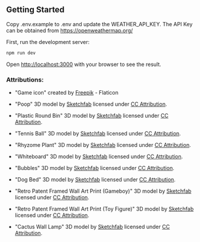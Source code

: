 ## Getting Started

Copy .env.example to .env and update the WEATHER_API_KEY. The API Key can be obtained from https://openweathermap.org/

First, run the development server:

```bash
npm run dev
```

Open [http://localhost:3000](http://localhost:3000) with your browser to see the result.

### Attributions:

- "Game icon" created by [Freepik](https://www.flaticon.com/authors/freepik) - Flaticon

- "Poop" 3D model by [Sketchfab](https://sketchfab.com/3d-models/poop-5b80e6a023fc4ca591f4a9f73eb09a93#download) licensed under [CC Attribution](https://creativecommons.org/licenses/by/4.0/).

- "Plastic Round Bin" 3D model by [Sketchfab](https://sketchfab.com/3d-models/plastic-round-bin-cf7c9f627f344138a291a431c42beaae) licensed under [CC Attribution](https://creativecommons.org/licenses/by/4.0/).

- "Tennis Ball" 3D model by [Sketchfab](https://sketchfab.com/3d-models/tennis-ball-edc344dcc65440ea97b5eae84f1957a4) licensed under [CC Attribution](https://creativecommons.org/licenses/by/4.0/).

- "Rhyzome Plant" 3D model by [Sketchfab](https://sketchfab.com/3d-models/rhyzome-plant-7191a1b935ac452987866573713e4da5#download) licensed under [CC Attribution](https://creativecommons.org/licenses/by/4.0/).

- "Whiteboard" 3D model by [Sketchfab](https://sketchfab.com/3d-models/whiteboard-eff6059c0f654aa3a5ba5e10eb59591e#download) licensed under [CC Attribution](https://creativecommons.org/licenses/by/4.0/).

- "Bubbles" 3D model by [Sketchfab](https://sketchfab.com/3d-models/bubbles-d2e210faac4d435eb7c8a7f517f49ac6) licensed under [CC Attribution](https://creativecommons.org/licenses/by/4.0/).

- "Dog Bed" 3D model by [Sketchfab](https://sketchfab.com/3d-models/dog-bed-29974c75f31c494eafe3304ea5e94546) licensed under [CC Attribution](https://creativecommons.org/licenses/by/4.0/).

- "Retro Patent Framed Wall Art Print (Gameboy)" 3D model by [Sketchfab](https://sketchfab.com/3d-models/retro-patent-framed-wall-art-print-gameboy-3a4a77d6f61143f5816a079924152d9f#download) licensed under [CC Attribution](https://creativecommons.org/licenses/by/4.0/).

- "Retro Patent Framed Wall Art Print (Toy Figure)" 3D model by [Sketchfab](https://sketchfab.com/3d-models/retro-patent-framed-wall-art-print-toy-figure-17fa699af3c1418cbaa1414872f50911#download) licensed under [CC Attribution](https://creativecommons.org/licenses/by/4.0/).

- "Cactus Wall Lamp" 3D model by [Sketchfab](https://sketchfab.com/3d-models/cactus-walllamp-828098a90e264ac1a4426e628fda3c95#download) licensed under [CC Attribution](https://creativecommons.org/licenses/by/4.0/).
